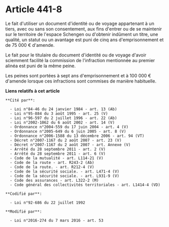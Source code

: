 # Article 441-8

Le fait d'utiliser un document d'identité ou de voyage appartenant à un tiers, avec ou sans son consentement, aux fins
d'entrer ou de se maintenir sur le territoire de l'espace Schengen ou d'obtenir indûment un titre, une qualité, un statut ou
un avantage est puni de cinq ans d'emprisonnement et de 75 000 € d'amende.

Le fait pour le titulaire du document d'identité ou de voyage d'avoir sciemment facilité la commission de l'infraction
mentionnée au premier alinéa est puni de la même peine.

Les peines sont portées à sept ans d'emprisonnement et à 100 000 € d'amende lorsque ces infractions sont commises de manière
habituelle.

**Liens relatifs à cet article**

	**Cité par**:

	  - Loi n°84-46 du 24 janvier 1984 - art. 13 (Ab)
	  - Loi n°95-884 du 3 août 1995 - art. 25 (V)
	  - Loi n°96-597 du 2 juillet 1996 - art. 22 (Ab)
	  - Loi n°2002-1062 du 6 août 2002 - art. 14 (V)
	  - Ordonnance n°2004-559 du 17 juin 2004 - art. 4 (V)
	  - Ordonnance n°2005-649 du 6 juin 2005 - art. 8 (V)
	  - Ordonnance n°2006-1588 du 13 décembre 2006 - art. 94 (VT)
	  - Décret n°2007-1167 du 2 août 2007 - art. 23 (V)
	  - Décret n°2007-1167 du 2 août 2007 - art. Annexe (V)
	  - Arrêté du 28 septembre 2011 - art. 2 (V)
	  - Arrêté du 28 septembre 2011 - art. 6 (V)
	  - Code de la mutualité - art. L114-21 (V)
	  - Code de la route - art. R243-2 (Ab)
	  - Code de la route. - art. R212-4 (V)
	  - Code de la sécurité sociale. - art. L471-4 (V)
	  - Code de la sécurité sociale. - art. L931-9 (V)
	  - Code des assurances - art. L322-2 (M)
	  - Code général des collectivités territoriales - art. L1414-4 (VD)

	**Codifié par**:

	  - Loi n°92-686 du 22 juillet 1992

	**Modifié par**:

	  - Loi n°2016-274 du 7 mars 2016 - art. 53
